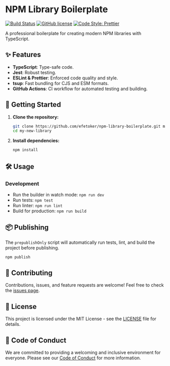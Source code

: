 # NPM Library Boilerplate

[![Build Status](https://github.com/efetoker/npm-library-boilerplate/actions/workflows/ci.yml/badge.svg)](https://github.com/efetoker/npm-library-boilerplate/actions/workflows/ci.yml)
[![GitHub license](https://img.shields.io/github/license/efetoker/npm-library-boilerplate)](https://github.com/efetoker/npm-library-boilerplate/blob/main/LICENSE)
[![Code Style: Prettier](https://img.shields.io/badge/code_style-prettier-ff69b4.svg)](https://prettier.io/)

A professional boilerplate for creating modern NPM libraries with TypeScript.

## ✨ Features

- **TypeScript**: Type-safe code.
- **Jest**: Robust testing.
- **ESLint & Prettier**: Enforced code quality and style.
- **tsup**: Fast bundling for CJS and ESM formats.
- **GitHub Actions**: CI workflow for automated testing and building.

## 🚀 Getting Started

1.  **Clone the repository:**

    ```bash
    git clone https://github.com/efetoker/npm-library-boilerplate.git my-new-library
    cd my-new-library
    ```

2.  **Install dependencies:**
    ```bash
    npm install
    ```

## 🛠️ Usage

### Development

- Run the builder in watch mode: `npm run dev`
- Run tests: `npm test`
- Run linter: `npm run lint`
- Build for production: `npm run build`

## 📦 Publishing

The `prepublishOnly` script will automatically run tests, lint, and build the project before publishing.

```bash
npm publish
```

## 🤝 Contributing

Contributions, issues, and feature requests are welcome! Feel free to check the [issues page](https.github.com/efetoker/npm-library-boilerplate/issues).

## 📜 License

This project is licensed under the MIT License - see the [LICENSE](LICENSE) file for details.

## 💖 Code of Conduct

We are committed to providing a welcoming and inclusive environment for everyone. Please see our [Code of Conduct](CODE_OF_CONDUCT.md) for more information.

